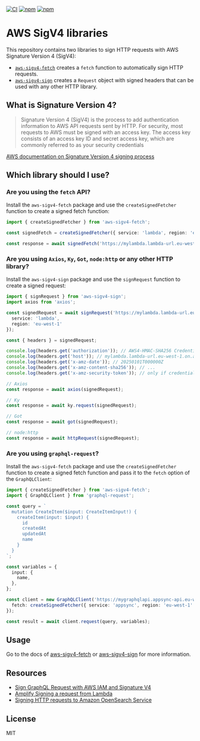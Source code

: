 [![CI](https://github.com/zirkelc/aws-sigv4/actions/workflows/ci.yml/badge.svg)](https://github.com/zirkelc/aws-sigv4/actions/workflows/ci.yml)
[![npm](https://img.shields.io/npm/v/aws-sigv4-fetch)](https://www.npmjs.com/package/aws-sigv4-fetch)
[![npm](https://img.shields.io/npm/dt/aws-sigv4-fetch)](https://www.npmjs.com/package/aws-sigv4-fetch)

# AWS SigV4 libraries

This repository contains two libraries to sign HTTP requests with AWS Signature Version 4 (SigV4):

- [`aws-sigv4-fetch`](https://www.npmjs.com/package/aws-sigv4-fetch) creates a `fetch` function to automatically sign HTTP requests.
- [`aws-sigv4-sign`](https://www.npmjs.com/package/aws-sigv4-sign) creates a `Request` object with signed headers that can be used with any other HTTP library.

## What is Signature Version 4?
> Signature Version 4 (SigV4) is the process to add authentication information to AWS API requests sent by HTTP. For security, most requests to AWS must be signed with an access key. The access key consists of an access key ID and secret access key, which are commonly referred to as your security credentials

[AWS documentation on Signature Version 4 signing process](https://docs.aws.amazon.com/general/latest/gr/signature-version-4.html)

## Which library should I use?

### Are you using the `fetch` API?

Install the `aws-sigv4-fetch` package and use the `createSignedFetcher` function to create a signed fetch function:

```ts
import { createSignedFetcher } from 'aws-sigv4-fetch';

const signedFetch = createSignedFetcher({ service: 'lambda', region: 'eu-west-1' });

const response = await signedFetch('https://mylambda.lambda-url.eu-west-1.on.aws/');
```

### Are you using `Axios`, `Ky`, `Got`, `node:http` or any other HTTP library?

Install the `aws-sigv4-sign` package and use the `signRequest` function to create a signed request:

```ts
import { signRequest } from 'aws-sigv4-sign';
import axios from 'axios';

const signedRequest = await signRequest('https://mylambda.lambda-url.eu-west-1.on.aws/', {
  service: 'lambda',
  region: 'eu-west-1'
});

const { headers } = signedRequest;

console.log(headers.get('authorization')); // AWS4-HMAC-SHA256 Credential=.../20250101/us-east-1/lambda/aws4_request, SignedHeaders=host;x-amz-date;x-amz-content-sha256;x-amz-security-token, Signature=...
console.log(headers.get('host')); // mylambda.lambda-url.eu-west-1.on.aws
console.log(headers.get('x-amz-date')); // 20250101T000000Z
console.log(headers.get('x-amz-content-sha256')); // ...
console.log(headers.get('x-amz-security-token')); // only if credentials include a session token

// Axios
const response = await axios(signedRequest);

// Ky
const response = await ky.request(signedRequest);

// Got
const response = await got(signedRequest);

// node:http
const response = await httpRequest(signedRequest);
```

### Are you using `graphql-request`?

Install the `aws-sigv4-fetch` package and use the `createSignedFetcher` function to create a signed fetch function and pass it to the `fetch` option of the `GraphQLClient`:

```ts
import { createSignedFetcher } from 'aws-sigv4-fetch';
import { GraphQLClient } from 'graphql-request';

const query = `
  mutation CreateItem($input: CreateItemInput!) {
    createItem(input: $input) {
      id
      createdAt
      updatedAt
      name
    }
  }
`;

const variables = {
  input: {
    name,
  },
};

const client = new GraphQLClient('https://mygraphqlapi.appsync-api.eu-west-1.amazonaws.com/graphql', {
  fetch: createSignedFetcher({ service: 'appsync', region: 'eu-west-1' }),
});

const result = await client.request(query, variables);
```

## Usage

Go to the docs of [aws-sigv4-fetch](packages/aws-sigv4-fetch/README.md) or [aws-sigv4-sign](packages/aws-sigv4-sign/README.md) for more information.

## Resources
- [Sign GraphQL Request with AWS IAM and Signature V4](https://dev.to/zirkelc/sign-graphql-request-with-aws-iam-and-signature-v4-2il6)
- [Amplify Signing a request from Lambda](https://docs.amplify.aws/lib/graphqlapi/graphql-from-nodejs/q/platform/js/#signing-a-request-from-lambda)
- [Signing HTTP requests to Amazon OpenSearch Service](https://docs.aws.amazon.com/opensearch-service/latest/developerguide/request-signing.html#request-signing-node)

## License
MIT
